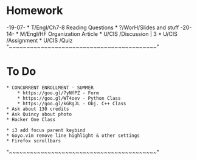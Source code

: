 # Homework
-19-07-
    * T/Engl/Ch7-8 Reading Questions
    * ?/WorH/Slides and stuff
-20-14-
    * M/Engl/HF Organization Article
    * U/CIS /Discussion | 3
    * U/CIS /Assignment
    * U/CIS /Quiz
"~~~~~~~~~~~~~~~~~~~~~~~~~~~~~~~~~~~~~~~~~~"
# To Do
    * CONCURRENT ENROLLMENT - SUMMER
        * https://goo.gl/7yNfPZ - Form
        * https://goo.gl/WT4oev - Python Class
        * https://goo.gl/kGRgJL - Obj. C++ Class
    * Ask about 130 credits
    * Ask Quincy about photo
    * Hacker One Class

    * i3 add focus parent keybind
    * Goyo.vim remove line highlight & other settings
    * Firefox scrollbars
"~~~~~~~~~~~~~~~~~~~~~~~~~~~~~~~~~~~~~~~~~~"
